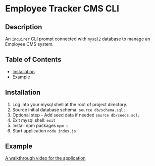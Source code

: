 # Employee Tracker CMS CLI 

## Description
  An `inquirer` CLI prompt connected with `mysql2` database to manage an Employee CMS system.

  ## Table of Contents
  - [Installation](#installation)
  - [Example](#sample)
    
  ## Installation
  1. Log into your mysql shell at the root of project directory.
  2. Source initial database schema: `source db/schema.sql;`
  3. Optional step - Add seed data if needed `source db/seeds.sql;`
  4. Exit mysql shell: `exit`
  4. Install npm packages `npm i`
  5. Start application `node index.js`

  ## Example
  [A walkthrough video for the application](https://www.youtube.com/watch?v=pd7WZ7xeQNA)